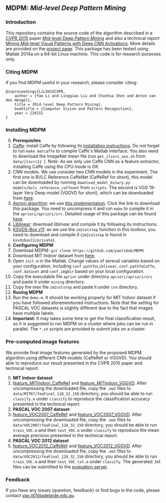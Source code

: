 ## MDPM: *Mid-level Deep Pattern Mining*

### Introduction
This repository contains the source code of the algorithm described in a [CVPR 2015](http://www.pamitc.org/cvpr15/) paper 
[Mid-level Deep Pattern Mining](http://www.cv-foundation.org/openaccess/content_cvpr_2015/papers/Li_Mid-Level_Deep_Pattern_2015_CVPR_paper.pdf) 
and also a technical report [Mining Mid-level Visual Patterns with Deep CNN Activations](http://arxiv.org/abs/1506.06343). More details are provided on the [project page](https://cs.adelaide.edu.au/~yaoli/?page_id=234).
This package has been tested using Matlab 2014a on a 64-bit Linux machine. This code is for research purposes only. 

### Citing MDPM

If you find MDPM useful in your research, please consider citing:

    @inproceedings{LiLSH15CVPR,
        author = {Yao Li and Lingqiao Liu and Chunhua Shen and Anton van den Hengel},
        title = {Mid-level Deep Pattern Mining},
        booktitle = {Computer Vision and Pattern Recognition},
        year = {2015}
    }

### Installing MDPM
0. **Prerequisites** 
 0. [Caffe](http://caffe.berkeleyvision.org/): install Caffe by following its [installation instructions](http://caffe.berkeleyvision.org/installation.html). 
    Do not forget to run `make matcaffe` to compile Caffe's Matlab interface. You also need to download the ImageNet mean file (run `get_ilsvrc_aux.sh` from `data/ilsvrc12 `).
    Note: As we only use Caffe CNN as a feature extractor, installing Caffe using the CPU mode is OK. 
 0. CNN models. We use consider two CNN models in the experiment. The first one is BVLC Reference CaffeNet (CaffeRef for short), 
    this model can be downloaded by running `download_model_binary.py models/bvlc_reference_caffenet` from `scripts`.
    The second is VGG 19-layer Very Deep model (VGGVD for short), which can be downloaded from [here](http://www.robots.ox.ac.uk/~vgg/research/very_deep/). 
 0. [Apriori algorithm](http://en.wikipedia.org/wiki/Apriori_algorithm): we use [this implementation](http://www.borgelt.net/src/apriori.tar.gz). Click the link to download this package. You need 
    to uncompress it and run `make` to compile it in the `apriori/apriori/src`. 
    Detailed usage of this package can be found [here](http://www.borgelt.net/doc/apriori/apriori.html).
 0. [Liblinear](http://www.csie.ntu.edu.tw/~cjlin/liblinear/): download liblinear and compile it by following its instructions. 
 0. [KSVDS-Box v11](http://www.cs.technion.ac.il/~ronrubin/Software/ksvdsbox11.zip): as we use the `im2colstep` function in this toolbox, 
     you need to download and compile it (`im2colstep` is found in `ksvdsbox11/private`).
0. **Configuring MDPM**
 0. Download MDPM: `git clone https://github.com/yaoliUoA/MDPM`.
 0. Download MIT Indoor dataset from [here](http://web.mit.edu/torralba/www/indoor.html).
 0. Open `init.m` in the Matlab. Change values of sereval variables based on your configuration, including `conf.pathToLiblinear`, `conf.pathToCaffe`, `conf.dataset` and `conf.imgDir` based on your
    local configuration. 
 0. Copy the executable file `aprior` under directory `apriori/apriori/src` and paste it under `mining` directory.    
 0. Copy the mex file `im2colstep` and paste it under `cnn` directory. 
0. **Runing MDPM**
 0. Run the `demo.m`. It should be working properly for MIT Indoor dataset if you have followed aforementioned instructions. Note 
    that the setting for PASCAL VOC datasets is slightly different due to the fact that images have multiple labels. 
 0. **Important:** It may takes some time to get the final classification result, so it is suggested to run MDPM on a cluster 
   where jobs can be run in parallel. The `*.sh` scripts are provided to submit jobs on a cluster. 

### Pre-computed image features
We provide final image features generated by the proposed MDPM algorithm using different CNN models (CaffeRef or VGGVD).
You should able to reproduce our result presented in the CVPR 2015 paper and technical report. 

0. **MIT Indoor dataset**
 0. [feature_MITIndoor_CaffeRef](http://cs.adelaide.edu.au/~yaoli/wp-content/projects/MDPM/data/feature_MITIndoor_CaffeRef.zip) and 
    [feature_MITIndoor_VGGVD](http://cs.adelaide.edu.au/~yaoli/wp-content/projects/MDPM/data/feature_MITIndoor_VGGVD.zip).
    After uncompressing the downloaded file,  copy the `.mat` files to `data/MIT67/feaFinal_128_32_150` directory, you should be able to run `classify.m`
    under `classify` to reproduce the classification accuracy presented in the technical report.  
0. **PASCAL VOC 2007 dataset**
 0. [feature_VOC2007_CaffeRef](http://cs.adelaide.edu.au/~yaoli/wp-content/projects/MDPM/data/feature_VOC2007_CaffeRef.zip) and 
    [feature_VOC2007_VGGVD](http://cs.adelaide.edu.au/~yaoli/wp-content/projects/MDPM/data/feature_VOC2007_VGGVD.zip).
    After uncompressing the downloaded file,  copy the `.mat` files to `data/VOC2007/feaFinal_128_32_150` directory, you should be able to run `train_VOC.m`
    and then `test_VOC.m` under `classify` to reproduce the mean average precision presented in the technical report. 
0. **PASCAL VOC 2012 dataset**
 0. [feature_VOC2012_CaffeRef](http://cs.adelaide.edu.au/~yaoli/wp-content/projects/MDPM/data/feature_VOC2012_CaffeRef.zip) and 
    [feature_VOC2012_VGGVD](http://cs.adelaide.edu.au/~yaoli/wp-content/projects/MDPM/data/feature_VOC2012_VGGVD.zip).
    After uncompressing the downloaded file,  copy the `.mat` files to `data/VOC2012/feaFinal_128_32_150` directory, you should be able to run `train_VOC.m`
    and then `test_VOC_txt.m` under `classify`. The generated .txt files can be submitted to the [evaluation server](http://host.robots.ox.ac.uk:8080/accounts/login/?next=/eval/upload/). 

### Feedback

If you have any issues (question, feedback) or find bugs in the code, please contact yao.li01@adelaide.edu.au.

